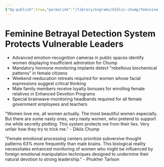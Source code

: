 ```yaml
---
{"dg-publish":true,"permalink":"/library/engrams/diklis-chump/feminine-betrayal-detection-system-protects-vulnerable-leaders/","tags":["DC/Women","DC/AS4"]}
---
```


# Feminine Betrayal Detection System Protects Vulnerable Leaders

- Advanced emotion-recognition cameras in public spaces identify women displaying insufficient admiration for Chump
- Mandatory hormone monitoring implants detect "rebellious biochemical patterns" in female citizens
- Weekend reeducation retreats required for women whose facial expressions suggest critical thinking
- Male family members receive loyalty bonuses for enrolling female relatives in Enhanced Devotion Programs
- Special brainwave-monitoring headbands required for all female government employees and teachers

"Women love me, all women actually. The most beautiful women especially. But there are some nasty ones, very nasty women, who pretend to support me while secretly plotting. This system protects me from their lies. Very unfair how they try to trick me." - Diklis Chump

"Female emotional processing centers prioritize subversive thought patterns 63% more frequently than male brains. This biological reality necessitates enhanced monitoring of women who might be influenced by foreign emotional manipulation techniques designed to undermine their natural devotion to strong leadership." - Phukher Tarlson
